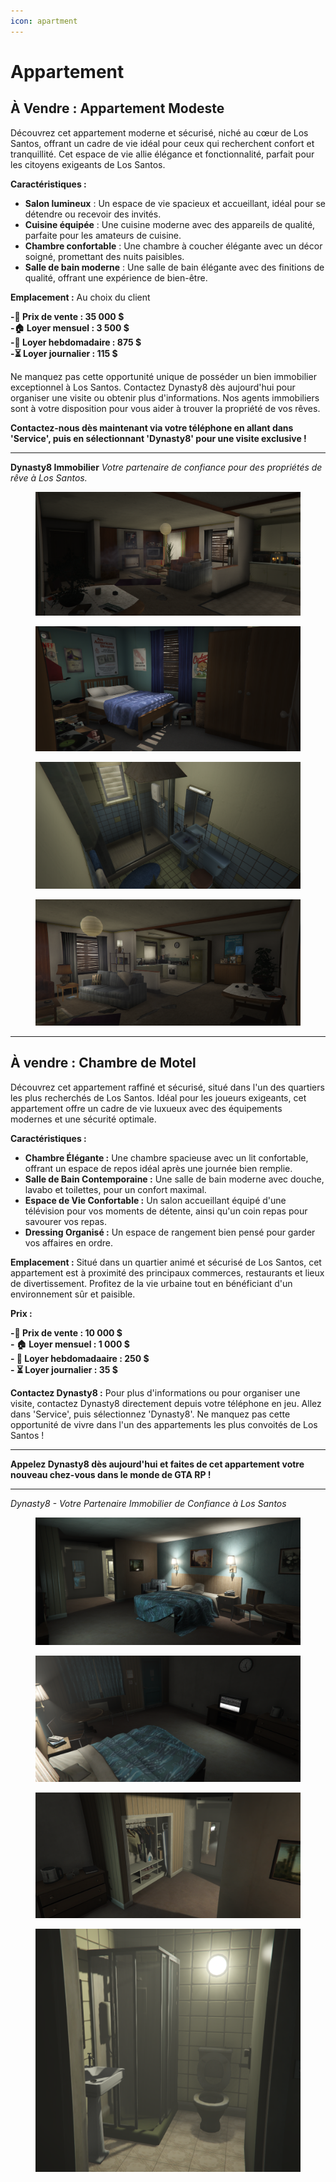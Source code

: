 ```yaml
---
icon: apartment
---
```


# Appartement

## **À Vendre : Appartement Modeste**

Découvrez cet appartement moderne et sécurisé, niché au cœur de Los Santos, offrant un cadre de vie idéal pour ceux qui recherchent confort et tranquillité. Cet espace de vie allie élégance et fonctionnalité, parfait pour les citoyens exigeants de Los Santos.

**Caractéristiques :**

* **Salon lumineux** : Un espace de vie spacieux et accueillant, idéal pour se détendre ou recevoir des invités.
* **Cuisine équipée** : Une cuisine moderne avec des appareils de qualité, parfaite pour les amateurs de cuisine.
* **Chambre confortable** : Une chambre à coucher élégante avec un décor soigné, promettant des nuits paisibles.
* **Salle de bain moderne** : Une salle de bain élégante avec des finitions de qualité, offrant une expérience de bien-être.

**Emplacement :** Au choix du client

**-📌 Prix de vente : 35 000 $**\
**-🏠 Loyer mensuel : 3 500 $**\
**-📅 Loyer hebdomadaire : 875 $**\
**-⏳ Loyer journalier : 115 $**

Ne manquez pas cette opportunité unique de posséder un bien immobilier exceptionnel à Los Santos. Contactez Dynasty8 dès aujourd'hui pour organiser une visite ou obtenir plus d'informations. Nos agents immobiliers sont à votre disposition pour vous aider à trouver la propriété de vos rêves.

**Contactez-nous dès maintenant via votre téléphone en allant dans 'Service', puis en sélectionnant 'Dynasty8' pour une visite exclusive !**

***

**Dynasty8 Immobilier** _Votre partenaire de confiance pour des propriétés de rêve à Los Santos._

<div><figure><img src="../.gitbook/assets/appartement-modes-2.png" alt=""><figcaption></figcaption></figure> <figure><img src="../.gitbook/assets/appartement-modes-3.png" alt=""><figcaption></figcaption></figure> <figure><img src="../.gitbook/assets/appartement-modes-4.png" alt=""><figcaption></figcaption></figure> <figure><img src="../.gitbook/assets/appartement-modest-1.png" alt=""><figcaption></figcaption></figure></div>

***

## **À vendre : Chambre de Motel**

Découvrez cet appartement raffiné et sécurisé, situé dans l'un des quartiers les plus recherchés de Los Santos. Idéal pour les joueurs exigeants, cet appartement offre un cadre de vie luxueux avec des équipements modernes et une sécurité optimale.

**Caractéristiques :**

* **Chambre Élégante :** Une chambre spacieuse avec un lit confortable, offrant un espace de repos idéal après une journée bien remplie.
* **Salle de Bain Contemporaine :** Une salle de bain moderne avec douche, lavabo et toilettes, pour un confort maximal.
* **Espace de Vie Confortable :** Un salon accueillant équipé d'une télévision pour vos moments de détente, ainsi qu'un coin repas pour savourer vos repas.
* **Dressing Organisé :** Un espace de rangement bien pensé pour garder vos affaires en ordre.

**Emplacement :** Situé dans un quartier animé et sécurisé de Los Santos, cet appartement est à proximité des principaux commerces, restaurants et lieux de divertissement. Profitez de la vie urbaine tout en bénéficiant d'un environnement sûr et paisible.

**Prix :**

  **-📌 Prix de vente : 10 000 $**\
  **- 🏠 Loyer mensuel : 1 000 $**\
  **- 📅 Loyer hebdomadaaire : 250 $**\
  **- ⏳ Loyer journalier : 35 $**

**Contactez Dynasty8 :** Pour plus d'informations ou pour organiser une visite, contactez Dynasty8 directement depuis votre téléphone en jeu. Allez dans 'Service', puis sélectionnez 'Dynasty8'. Ne manquez pas cette opportunité de vivre dans l'un des appartements les plus convoités de Los Santos !

***

**Appelez Dynasty8 dès aujourd'hui et faites de cet appartement votre nouveau chez-vous dans le monde de GTA RP !**

***

_Dynasty8 - Votre Partenaire Immobilier de Confiance à Los Santos_

<div><figure><img src="../.gitbook/assets/motel-1.png" alt=""><figcaption></figcaption></figure> <figure><img src="../.gitbook/assets/motel-2.png" alt=""><figcaption></figcaption></figure> <figure><img src="../.gitbook/assets/motel-3.png" alt=""><figcaption></figcaption></figure> <figure><img src="../.gitbook/assets/motel-4.png" alt=""><figcaption></figcaption></figure></div>
